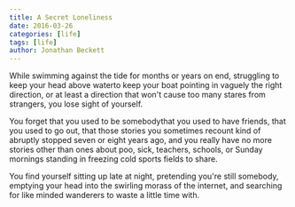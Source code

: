 ```yaml
---
title: A Secret Loneliness
date: 2016-03-26
categories: [life]
tags: [life]
author: Jonathan Beckett
---
```


While swimming against the tide for months or years on end, struggling to keep your head above waterto keep your boat pointing in vaguely the right direction, or at least a direction that won't cause too many stares from strangers, you lose sight of yourself.

You forget that you used to be somebodythat you used to have friends, that you used to go out, that those stories you sometimes recount kind of abruptly stopped seven or eight years ago, and you really have no more stories other than ones about poo, sick, teachers, schools, or Sunday mornings standing in freezing cold sports fields to share.

You find yourself sitting up late at night, pretending you're still somebody, emptying your head into the swirling morass of the internet, and searching for like minded wanderers to waste a little time with.